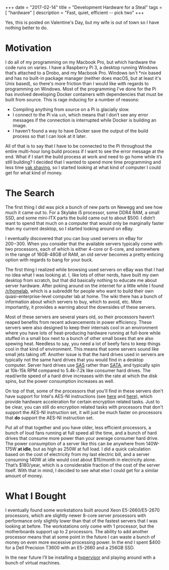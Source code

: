 +++
date = "2017-02-14"
title = "Development Hardware for a Steal"
tags = [
    "hardware"
]
description = "Fast, quiet, efficient -- pick two"
+++

Yes, this is posted on Valentine's Day, but my wife is out of town so I have nothing better to do.

# Motivation
I do all of my programming on my Macbook Pro, but which hardware the code runs on varies. I have a Raspberry Pi 3, a desktop running Windows that’s attached to a Drobo, and my Macbook Pro. Windows isn't *nix based and has no built-in package manager (neither does macOS, but at least it's Unix based), so there's more friction than I would like with regards to programming on Windows. Most of the programming I’ve done for the Pi has involved developing Docker containers with dependencies that must be built from source. This is rage inducing for a number of reasons:  

- Compiling anything from source on a Pi is glacially slow.
- I connect to the Pi via `ssh`, which means that I don’t see any error messages if the connection is interrupted while Docker is building an image.
- I haven’t found a way to have Docker save the output of the build process so that I can look at it later.  

  
All of that is to say that I have to be connected to the Pi throughout the entire multi-hour long build process if I want to see the error message at the end. What if I start the build process at work and need to go home while it’s still building? I decided that I wanted to spend more time programming and less time [yak shaving][yak-shaving], so I started looking at what kind of computer I could get for what kind of money.

# The Search
The first thing I did was pick a bunch of new parts on Newegg and see how much it came out to. For a Skylake i5 processor, some DDR4 RAM, a small SSD, and some mini-ITX parts the build came out to about $500. I didn’t want to spend that much on a computer that would only be marginally faster than my current desktop, so I started looking around on eBay.

I eventually discovered that you can buy used servers on eBay for $200-$300. When you consider that the available servers typically come with two processors, each of which is either 4-core or 6-core, and somewhere in the range of 16GB-48GB of RAM, an old server becomes a pretty enticing option with regards to bang for your buck.

The first thing I realized while browsing used servers on eBay was that I had no idea what I was looking at. I, like lots of other nerds, have built my own desktop from scratch, but that did basically nothing to educate me about server hardware. After poking around on the internet for a little while I found [/r/homelab][homelab], which is a subreddit for people who want to build their own quasi-enterprise-level computer lab at home. The wiki there has a bunch of information about which servers to buy, which to avoid, etc. More importantly, it provides a warning about the downsides of these servers. 

Most of these servers are several years old, so their processors haven’t reaped benefits from recent advancements in power efficiency. These servers were also designed to keep their internals cool in an environment where you have lots of heat-producing hardware running at full-bore while stuffed in a small box next to a bunch of other small boxes that are also spewing heat. Needless to say, you need a lot of beefy fans to keep things cool in that kind of environment. This means that some servers sound like small jets taking off. Another issue is that the hard drives used in servers are typically not the same hard drives that you would find in a desktop computer. Server hard drives use [SAS][sas-wikipedia] rather than [SATA][sata-wikipedia], and typically spin at 10k-15k RPM compared to 5.4k-7.2k like consumer hard drives. The read/write speed of a hard drive increases with the rate at which the disk spins, but the power consumption increases as well.

On top of that, some of the processors that you'll find in these servers don't have support for Intel's AES-NI instructions (see [here][aesni-wikipedia] and [here][aesni-explanation]), which provide hardware acceleration for certain encryption related tasks. Just to be clear, you can still do encryption related tasks with processors that don't support the AES-NI instruction set, it will just be much faster on processors that **do** support the AES-NI instruction set.

Put all of that together and you have older, less efficient processors, a bunch of loud fans running at full speed all the time, and a bunch of hard drives that consume more power than your average consumer hard drive. The power consumption of a server like this can be anywhere from 140W-175W **at idle**, but as high as 250W at full load. I did a quick calculation based on the cost of electricity from my last electric bill, and a server consuming 140W at idle would cost about $15/month in electricity alone. That’s $180/year, which is a considerable fraction of the cost of the server itself. With that in mind, I decided to see what else I could get for a similar amount of money.

# What I Bought
I eventually found some workstations built around Xeon E5-2660/E5-2670 processors, which are slightly newer 8-core server processors with performance only slightly lower than that of the fastest servers that I was looking at before. The workstations only come with 1 processor, but the motherboards support up to 2 processors. The ability to add another processor means that at some point in the future I can waste a bunch of money on even more excessive processing power. In the end I spent $400 for a Dell Precision T3600 with an E5-2660 and a 256GB SSD.

In the near future I’ll be installing a [hypervisor][hypervisor-wikipedia] and playing around with a bunch of virtual machines.

[yak-shaving]: https://en.wiktionary.org/wiki/yak_shaving
[homelab]: https://www.reddit.com/r/homelab/
[sas-wikipedia]: https://en.wikipedia.org/wiki/Serial_Attached_SCSI
[sata-wikipedia]: https://en.wikipedia.org/wiki/Serial_ATA
[aesni-wikipedia]: https://en.wikipedia.org/wiki/AES_instruction_set
[aesni-explanation]: http://crypto.stackexchange.com/questions/19544/how-exactly-does-aes-ni-work
[hypervisor-wikipedia]: https://en.wikipedia.org/wiki/Hypervisor
